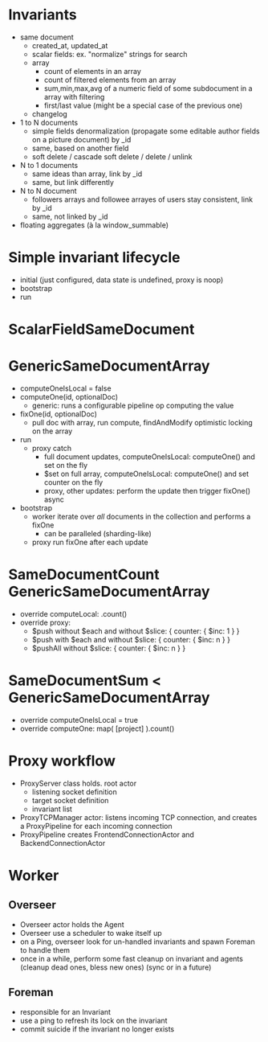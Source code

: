 
Invariants
==========
- same document
    - created_at, updated_at
    - scalar fields: ex. "normalize" strings for search
    - array
        - count of elements in an array
        - count of filtered elements from an array
        - sum,min,max,avg of a numeric field of some subdocument in a array with filtering
        - first/last value (might be a special case of the previous one)
    - changelog
- 1 to N documents
    - simple fields denormalization (propagate some editable author fields on a picture document) by _id
    - same, based on another field
    - soft delete / cascade soft delete / delete / unlink
- N to 1 documents
    - same ideas than array, link by _id
    - same, but link differently
- N to N document
    - followers arrays and followee arrayes of users stay consistent, link by _id
    - same, not linked by _id
- floating aggregates (à la window_summable)

Simple invariant lifecycle
==========================
- initial (just configured, data state is undefined, proxy is noop)
- bootstrap
- run

ScalarFieldSameDocument
=======================

GenericSameDocumentArray
========================
- computeOneIsLocal = false
- computeOne(id, optionalDoc)
    - generic: runs a configurable pipeline op computing the value
- fixOne(id, optionalDoc)
    - pull doc with array, run compute, findAndModify optimistic locking on the array
- run
    - proxy catch
        - full document updates, computeOneIsLocal: computeOne() and set on the fly
        - $set on full array, computeOneIsLocal: computeOne() and set counter on the fly
        - proxy, other updates: perform the update then trigger fixOne() async
- bootstrap
    - worker iterate over *all* documents in the collection and performs a fixOne
        - can be paralleled (sharding-like)
    - proxy run fixOne after each update

SameDocumentCount GenericSameDocumentArray
============================================
- override computeLocal: .count()
- override proxy:
    - $push without $each and without $slice: { counter: { $inc: 1 } }
    - $push with $each and without $slice: { counter: { $inc: n } }
    - $pushAll without $slice: { counter: { $inc: n } }

SameDocumentSum < GenericSameDocumentArray
==========================================
- override computeOneIsLocal = true
- override computeOne: map( [project] ).count()

Proxy workflow
==============
- ProxyServer class holds. root actor
    - listening socket definition
    - target socket definition
    - invariant list
- ProxyTCPManager actor: listens incoming TCP connection, and creates a ProxyPipeline for each incoming connection
- ProxyPipeline creates FrontendConnectionActor and BackendConnectionActor

Worker
======

Overseer
-------
- Overseer actor holds the Agent
- Overseer use a scheduler to wake itself up
- on a Ping, overseer look for un-handled invariants and spawn Foreman to handle them
- once in a while, perform some fast cleanup on invariant and agents (cleanup dead ones, bless new ones) (sync or in a future)

Foreman
-------
- responsible for an Invariant
- use a ping to refresh its lock on the invariant
- commit suicide if the invariant no longer exists
